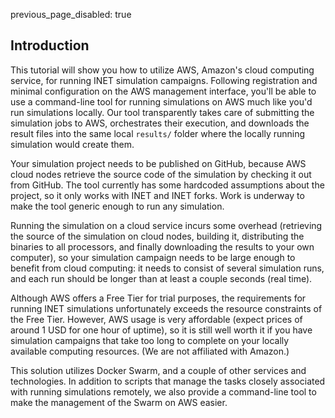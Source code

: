 previous_page_disabled: true

## Introduction


This tutorial will show you how to utilize AWS, Amazon's cloud computing service,
for running INET simulation campaigns. Following registration and minimal configuration
on the AWS management interface, you'll be able to use a command-line tool 
for running simulations on AWS much like you'd run simulations locally. Our tool
transparently takes care of submitting the simulation jobs to AWS, orchestrates 
their execution, and downloads the result files into the same local `results/`
folder where the locally running simulation would create them.

Your simulation project needs to be published on GitHub, because AWS cloud
nodes retrieve the source code of the simulation by checking it out from GitHub.
The tool currently has some hardcoded assumptions about the project, so it only 
works with INET and INET forks. Work is underway to make the tool generic
enough to run any simulation.

Running the simulation on a cloud service incurs some overhead (retrieving the source of the
simulation on cloud nodes, building it, distributing the binaries to all processors,
and finally downloading the results to your own computer), so your simulation campaign
needs to be large enough to benefit from cloud computing: it needs to consist of 
several simulation runs, and each run should be longer than at least a couple seconds
(real time).

Although AWS offers a Free Tier for trial purposes, the requirements for running
INET simulations unfortunately exceeds the resource constraints of the Free Tier.
However, AWS usage is very affordable (expect prices of around 1 USD for one hour of uptime),
so it is still well worth it if you have simulation campaigns that take too
long to complete on your locally available computing resources. 
(We are not affiliated with Amazon.)

This solution utilizes Docker Swarm, and a couple of other services and technologies.
In addition to scripts that manage the tasks closely associated with running simulations
remotely, we also provide a command-line tool to make the management of the Swarm on AWS
easier.

